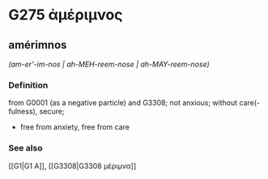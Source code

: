 # G275 ἀμέριμνος

## amérimnos

_(am-er'-im-nos | ah-MEH-reem-nose | ah-MAY-reem-nose)_

### Definition

from G0001 (as a negative particle) and G3308; not anxious; without care(-fulness), secure; 

- free from anxiety, free from care

### See also

[[G1|G1 Α]], [[G3308|G3308 μέριμνα]]
